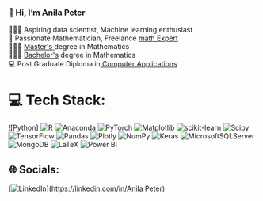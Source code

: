 ### 👋 Hi, I’m Anila Peter

👩🏽‍💻 Aspiring data scientist, Machine learning enthusiast<br/>
🧮 Passionate Mathematician, Freelance [math Expert](https://drive.google.com/file/d/1NNdgjk05JR8heDVEkq1hIswHGyZWcun7/view?usp=sharing)<br/>
👩🏽‍🎓 [Master's ](https://drive.google.com/file/d/1F8LRzUOWC8fjyAyyJhb-2R5QWHJ6_SyF/view?usp=sharing) degree in Mathematics<br/>
👩🏽‍🎓 [Bachelor's](https://drive.google.com/file/d/1EGOmfVsMjiSmf_w0PnqbVTeKaUwC1E7P/view?usp=sharing)  degree in Mathematics<br/>
💻 Post Graduate Diploma in[ Computer Applications](https://drive.google.com/file/d/1EaJwLX4Woe4g2apQ4lJJ-ZLN-CRG9nNQ/view?usp=sharing)<br/>

# 💻 Tech Stack:
![Python] ![R](https://img.shields.io/badge/r-%23276DC3.svg?style=for-the-badge&logo=r&logoColor=white) ![Anaconda](https://img.shields.io/badge/Anaconda-%2344A833.svg?style=for-the-badge&logo=anaconda&logoColor=white) ![PyTorch](https://img.shields.io/badge/PyTorch-%23EE4C2C.svg?style=for-the-badge&logo=PyTorch&logoColor=white) ![Matplotlib](https://img.shields.io/badge/Matplotlib-%23ffffff.svg?style=for-the-badge&logo=Matplotlib&logoColor=black) ![scikit-learn](https://img.shields.io/badge/scikit--learn-%23F7931E.svg?style=for-the-badge&logo=scikit-learn&logoColor=white) ![Scipy](https://img.shields.io/badge/SciPy-%230C55A5.svg?style=for-the-badge&logo=scipy&logoColor=%white) ![TensorFlow](https://img.shields.io/badge/TensorFlow-%23FF6F00.svg?style=for-the-badge&logo=TensorFlow&logoColor=white) ![Pandas](https://img.shields.io/badge/pandas-%23150458.svg?style=for-the-badge&logo=pandas&logoColor=white) ![Plotly](https://img.shields.io/badge/Plotly-%233F4F75.svg?style=for-the-badge&logo=plotly&logoColor=white) ![NumPy](https://img.shields.io/badge/numpy-%23013243.svg?style=for-the-badge&logo=numpy&logoColor=white) ![Keras](https://img.shields.io/badge/Keras-%23D00000.svg?style=for-the-badge&logo=Keras&logoColor=white) ![MicrosoftSQLServer](https://img.shields.io/badge/Microsoft%20SQL%20Server-CC2927?style=for-the-badge&logo=microsoft%20sql%20server&logoColor=white) ![MongoDB](https://img.shields.io/badge/MongoDB-%234ea94b.svg?style=for-the-badge&logo=mongodb&logoColor=white) ![LaTeX](https://img.shields.io/badge/latex-%23008080.svg?style=for-the-badge&logo=latex&logoColor=white) ![Power Bi](https://img.shields.io/badge/power_bi-F2C811?style=for-the-badge&logo=powerbi&logoColor=black)
## 🌐 Socials:
[![LinkedIn](https://img.shields.io/badge/LinkedIn-%230077B5.svg?logo=linkedin&logoColor=white)](https://linkedin.com/in/Anila Peter) 

